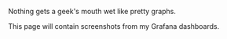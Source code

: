 Nothing gets a geek's mouth wet like pretty graphs.

This page will contain screenshots from my Grafana dashboards.
